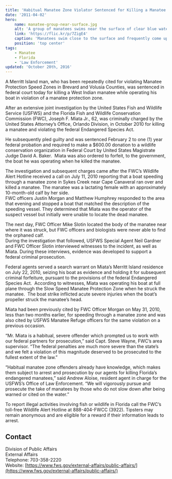 ```yaml
---
title: 'Habitual Manatee Zone Violator Sentenced for Killing a Manatee in Brevard County, Florida'
date: '2011-04-02'
hero:
    name: manatee-group-near-surface.jpg
    alt: 'A group of manatees swims near the surface of clear blue water.'
    link: 'https://flic.kr/p/7ZigE4'
    caption: 'Manatees swim close to the surface and frequently come up for air. Credit: Jim Reid, USFWS.'
    position: 'top center'
tags:
    - Manatee
    - Florida
    - 'Law Enforcement'
updated: 'October 20th, 2016'
---
```


A Merritt Island man, who has been repeatedly cited for violating Manatee Protection Speed Zones in Brevard and Volusia Counties, was sentenced in federal court today for killing a West Indian manatee while operating his boat in violation of a manatee protection zone.  

After an extensive joint investigation by the United States Fish and Wildlife Service (USFWS) and the Florida Fish and Wildlife Conservation Commission (FWC), Joseph F. Miata Jr., 62, was criminally charged by the United States Attorney’s Office, Orlando Division, in October 2010 for killing a manatee and violating the federal Endangered Species Act.    

He subsequently pled guilty and was sentenced February 2 to one (1) year federal probation and required to make a $600.00 donation to a wildlife conservation organization in Federal Court by United States Magistrate Judge David A. Baker.  Miata was also ordered to forfeit, to the government, the boat he was operating when he killed the manatee.

The investigation and subsequent charges came after the FWC’s Wildlife Alert Hotline received a call on July 11, 2010 reporting that a boat speeding through a manatee zone in Sykes Creek near Cape Canaveral ran over and killed a manatee. The manatee was a lactating female with an approximately 10-month-old calf by her side.   
FWC officers Justin Morgan and Matthew Humphrey responded to the area that evening and stopped a boat that matched the description of the speeding vessel. They determined that Miata was the operator of the suspect vessel but initially were unable to locate the dead manatee.    

The next day, FWC Officer Mike Slotin located the body of the manatee near where it was struck, but FWC officers and biologists were never able to find the orphaned calf.  
During the investigation that followed, USFWS Special Agent Neil Gardner and FWC Officer Slotin interviewed witnesses to the incident, as well as Miata. During these interviews, evidence was developed to support a federal criminal prosecution.  

Federal agents served a search warrant on Miata’s Merritt Island residence on July 22, 2010, seizing his boat as evidence and holding it for subsequent criminal forfeiture, pursuant to the provisions of the federal Endangered Species Act.  According to witnesses, Miata was operating his boat at full plane through the Slow Speed Manatee Protection Zone when he struck the manatee.  The boat strike inflicted acute severe injuries when the boat’s propeller struck the manatee’s head.    

Miata had been previously cited by FWC Officer Morgan on May 31, 2010, less than two months earlier, for speeding through a manatee zone and was also cited by USFWS Manatee Refuge officers for the same violation on a previous occasion.   

“Mr. Miata is a habitual, severe offender which prompted us to work with our federal partners for prosecution,” said Capt. Steve Wayne, FWC’s area supervisor. “The federal penalties are much more severe than the state’s and we felt a violation of this magnitude deserved to be prosecuted to the fullest extent of the law.”    

“Habitual manatee zone offenders already have knowledge, which makes them subject to arrest and prosecution by our agents for killing Florida’s endangered manatees,” said Andrew Aloise, resident agent in charge for the USFWS’s Office of Law Enforcement. “We will vigorously pursue and prosecute the take of manatees by those who do not slow down after being warned or cited on the water.”   

To report illegal activities involving fish or wildlife in Florida call the FWC’s toll-free Wildlife Alert Hotline at 888-404-FWCC (3922). Tipsters may remain anonymous and are eligible for a reward if their information leads to arrest.

## Contact

Division of Public Affairs  
External Affairs  
Telephone: 703-358-2220  
Website: [https://www.fws.gov/external-affairs/public-affairs/](https://www.fws.gov/external-affairs/public-affairs/)
